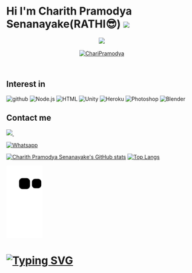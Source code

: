 # Hi I'm Charith Pramodya Senanayake(RATHI😎)&nbsp;<a href="Hey"><img src="https://raw.githubusercontent.com/TOXIC-DEVIL/TOXIC-DEVIL/TOXIC-DEVIL-OFFICIAL/media/Hi.gif" width="48px">

<p align="center">
  <img src="https://readme-typing-svg.herokuapp.com/?lines=HI!+Welcome+To+My+Github;I'm+CHARITH+SENANAYAKE+(RATHI😋)&color=F33A6A&font=Fira%20Code&center=true&width=380&height=50&duration=4000&pause=1000">
</p>

<p align="center"> <a href="ChariPramodya"><img width="170px" height="24" src="https://komarev.com/ghpvc/?username=ChariPramodya&label=PROFILE%20VISITORS&color=green&style=flat-square" alt="ChariPramodya" /></a> </p>

<br />
<p align="center">
 
  ## Interest in <br>
![github](https://img.shields.io/badge/GitHub-000000?style=for-the-badge&logo=GitHub&logoColor=white)
![Node.js](https://img.shields.io/badge/Node.js-43853D?style=for-the-badge&logo=node.js&logoColor=white)
![HTML](https://img.shields.io/badge/HTML-E34F26?style=for-the-badge&logo=html5&logoColor=white)
![Unity](https://img.shields.io/badge/Unity-100000?style=for-the-badge&logo=unity&logoColor=white)
![Heroku](https://img.shields.io/badge/Heroku-430098?style=for-the-badge&logo=heroku&logoColor=white)
![Photoshop](https://img.shields.io/badge/Photoshop-31A8FF?style=for-the-badge&logo=Adobe%20Photoshop&logoColor=black)
![Blender](https://img.shields.io/badge/Blender-%23F5792A.svg?style=for-the-badge&logo=blender&logoColor=white)</p> 

  ## Contact me <br>
 <a href="mailto:charipramodyasenanayake@gmail.com?subject=[%20FROM%20GITHUB%20]%20Enter%20your%20subject20%here">
    <img src="https://img.shields.io/badge/Gmail-D14836?style=for-the-badge&logo=gmail&logoColor=white" />
  </a>&nbsp;&nbsp;
<a>

<a href="https://wa.me/94712448370?text=HI%20RATHI🤗" target="_blank"><img src="https://img.shields.io/badge/Whatsapp-%808080.svg?size=100&style=flat-square&logo=Whatsapp&logoColor=white" alt="Whatsapp">
</a>

[![Charith Pramodya Senanayake's GitHub stats](https://github-readme-stats.vercel.app/api?username=CharithPramodyaSenanayake&theme=cobalt)](https://charithpramodyasenanayake.github.io/)
[![Top Langs](https://github-readme-stats.vercel.app/api/top-langs/?username=CharithPramodyaSenanayake&theme=cobalt)](https://charithpramodyasenanayake.github.io/)
<br>

![Snake animation](https://github.com/CharithPramodyaSenanayake/CharithPramodyaSenanayake/blob/output/github-contribution-grid-snake.svg)
  
# [![Typing SVG](https://readme-typing-svg.herokuapp.com?font=&color=F33A6A&center=true&lines=THANKS+FOR+Visitig+MY+GITHUB;%20;BYE✌)](https://charithpramodyasenanayake.github.io/) 

<br>

